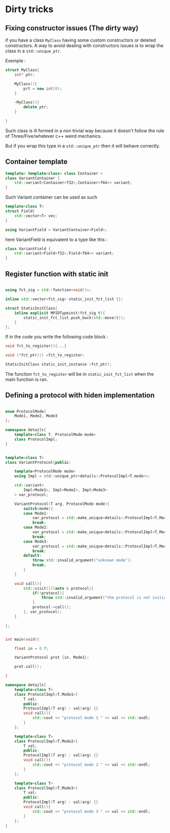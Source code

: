 
# Dirty tricks

## Fixing constructor issues (The dirty way)

if you have a class `MyClass` having some custom constructors or deleted constructors. A way to avoid dealing with constructors issues is to wrap the class in a `std::unique_ptr`.

Exemple :

```cpp
struct MyClass{
    int* ptr;

    MyClass(){
        prt = new int(0);
    }

    ~MyClass(){
        delete ptr;
    }

}
```

Such class is ill formed in a non trivial way because it doesn't follow the rule of Three/Five/whatever c++ weird mechanics.

But if you wrap this type in a `std::unique_ptr` then it will behave correctly.

## Container template

```cpp
template< template<class> class Container >
class VariantContainer {
    std::variant<Container<f32>,Container<f64>> variant;
}
```

Such Variant container can be used as such

```cpp
template<class T>
struct Field{
    std::vector<T> vec;
}

using VariantField = VariantContainer<Field>;
```

here VariantField is equivalent to a type like this :

```cpp
class VariantField {
    std::variant<Field<f32>,Field<f64>> variant;
}
```




## Register function with static init

```cpp

using fct_sig = std::function<void()>;

inline std::vector<fct_sig> static_init_fct_list {};

struct StaticInitClass{
    inline explicit MPIDTypeinit(fct_sig t){
        static_init_fct_list.push_back(std::move(t));
    }
};

```

If in the code you write the following code block :

```cpp
void fct_to_register(){...}

void (*fct_ptr)() =fct_to_register;

StaticInitClass static_init_instance (fct_ptr);
```

The function `fct_to_register` will be in `static_init_fct_list` when the main function is ran.


## Defining a protocol with hiden implementation

```cpp

enum ProtocolMode{
    Mode1, Mode2, Mode3
};

namespace details{
    template<class T, ProtocolMode mode>
    class ProtocolImpl;
}


template<class T>
class VariantProtocol{public:

    template<ProtocolMode mode>
    using Impl = std::unique_ptr<details::ProtocolImpl<T,mode>>;

    std::variant<
        Impl<Mode1>, Impl<Mode2>, Impl<Mode3>
    > var_protocol;

    VariantProtocol(T arg, ProtocolMode mode){
        switch(mode){
        case Mode1:
            var_protocol = std::make_unique<details::ProtocolImpl<T,Mode1>>(arg);
            break;
        case Mode2:
            var_protocol = std::make_unique<details::ProtocolImpl<T,Mode2>>(arg);
            break;
        case Mode3:
            var_protocol = std::make_unique<details::ProtocolImpl<T,Mode3>>(arg);
            break;
        default:
            throw std::invalid_argument("unknown mode");
            break;
        }
    }

    void call(){
        std::visit([](auto & protocol){
            if(!protocol){
                throw std::invalid_argument("the protocol is not initialized");
            }
            protocol->call();
        }, var_protocol);
    }

};


int main(void){

    float in = 0.f;

    VariantProtocol prot {in, Mode1};

    prot.call();

}
```

```cpp
namespace details{
    template<class T>
    class ProtocolImpl<T,Mode1>{
        T val;
        public:
        ProtocolImpl(T arg) : val(arg) {}
        void call(){
            std::cout << "protocol mode 1 " << val << std::endl;
        }
    };

    template<class T>
    class ProtocolImpl<T,Mode2>{
        T val;
        public:
        ProtocolImpl(T arg) : val(arg) {}
        void call(){
            std::cout << "protocol mode 2 " << val << std::endl;
        }
    };

    template<class T>
    class ProtocolImpl<T,Mode3>{
        T val;
        public:
        ProtocolImpl(T arg) : val(arg) {}
        void call(){
            std::cout << "protocol mode 3 " << val << std::endl;
        }
    };
}
```
